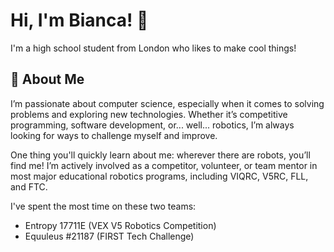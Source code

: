# Hi, I'm Bianca! 👋

I'm a high school student from London who likes to make cool things!

## 🚀 About Me 

I’m passionate about computer science, especially when it comes to solving problems and exploring new technologies. Whether it’s competitive programming, software development, or... well... robotics, I’m always looking for ways to challenge myself and improve.

One thing you'll quickly learn about me: wherever there are robots, you’ll find me! I’m actively involved as a competitor, volunteer, or team mentor in most major educational robotics programs, including VIQRC, V5RC, FLL, and FTC.

I've spent the most time on these two teams:
- Entropy 17711E (VEX V5 Robotics Competition)
- Equuleus #21187 (FIRST Tech Challenge)
